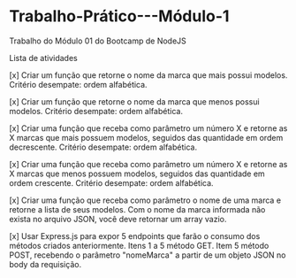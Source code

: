 # Trabalho-Prático---Módulo-1

Trabalho do Módulo 01 do Bootcamp de NodeJS 

Lista de atividades

[x] Criar um função que retorne o nome da marca que mais possui modelos. Critério desempate: ordem alfabética.

[x] Criar um função que retorne o nome da marca que menos possui modelos. Critério desempate: ordem alfabética.

[x] Criar uma função que receba como parâmetro um número X e retorne as X marcas que mais possuem modelos, seguidos das quantidade em ordem decrescente. Critério desempate: ordem alfabética.

[x] Criar uma função que receba como parâmetro um número X e retorne as X marcas que menos possuem modelos, seguidos das quantidade em ordem crescente. Critério desempate: ordem alfabética.

[x] Criar uma função que receba como parâmetro o nome de uma marca e retorne a lista de seus modelos. Com o nome da marca informada não exista no arquivo JSON, você deve retornar um array vazio.

[x] Usar Express.js para expor 5 endpoints que farão o consumo dos métodos criados anteriormente. Itens 1 a 5 método GET. Item 5 método POST, recebendo o parâmetro "nomeMarca" a partir de um objeto JSON no body da requisição.
